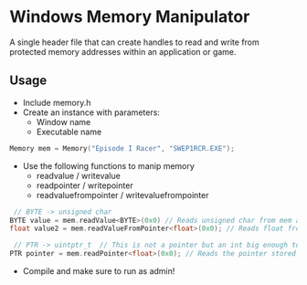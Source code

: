 # Windows Memory Manipulator

A single header file that can create handles to read and write from protected memory addresses within an application or game.

## Usage
- Include memory.h
- Create an instance with parameters:
  - Window name
  - Executable name
```cpp
Memory mem = Memory("Episode I Racer", "SWEP1RCR.EXE");
```
- Use the following functions to manip memory
  - readvalue / writevalue
  - readpointer / writepointer
  - readvaluefrompointer / writevaluefrompointer
```cpp
 // BYTE -> unsigned char
BYTE value = mem.readValue<BYTE>(0x0) // Reads unsigned char from mem address 0x0
float value2 = mem.readValueFromPointer<float>(0x0); // Reads float from the address that 0x0 points to

 // PTR -> uintptr_t  // This is not a pointer but an int big enough to store a pointer location
PTR pointer = mem.readPointer<float>(0x0); // Reads the pointer stored in 0x0 and saves it as a uintptr_t
```

- Compile and make sure to run as admin!
